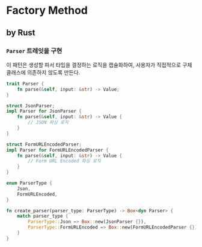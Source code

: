 # Factory Method

## by Rust

### `Parser` 트레잇을 구현

이 패턴은 생성할 파서 타입을 결정하는 로직을 캡슐화하여, 사용자가 직접적으로 구체 클래스에 의존하지 않도록 만든다.

```rs
trait Parser {
    fn parse(&self, input: &str) -> Value;
}

struct JsonParser;
impl Parser for JsonParser {
    fn parse(&self, input: &str) -> Value {
        // JSON 파싱 로직
    }
}

struct FormURLEncodedParser;
impl Parser for FormURLEncodedParser {
    fn parse(&self, input: &str) -> Value {
        // Form URL Encoded 파싱 로직
    }
}

enum ParserType {
    Json,
    FormURLEncoded,
}

fn create_parser(parser_type: ParserType) -> Box<dyn Parser> {
    match parser_type {
        ParserType::Json => Box::new(JsonParser {}),
        ParserType::FormURLEncoded => Box::new(FormURLEncodedParser {}),
    }
}
```
